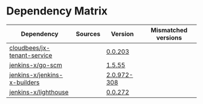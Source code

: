 # Dependency Matrix

Dependency | Sources | Version | Mismatched versions
---------- | ------- | ------- | -------------------
[cloudbees/jx-tenant-service](https://github.com/cloudbees/jx-tenant-service) |  | [0.0.203](https://github.com/cloudbees/jx-tenant-service/releases/tag/v0.0.203) | 
[jenkins-x/go-scm](https://github.com/jenkins-x/go-scm) |  | [1.5.55]() | 
[jenkins-x/jenkins-x-builders](https://github.com/jenkins-x/jenkins-x-builders) |  | [2.0.972-308]() | 
[jenkins-x/lighthouse](https://github.com/jenkins-x/lighthouse) |  | [0.0.272]() | 
